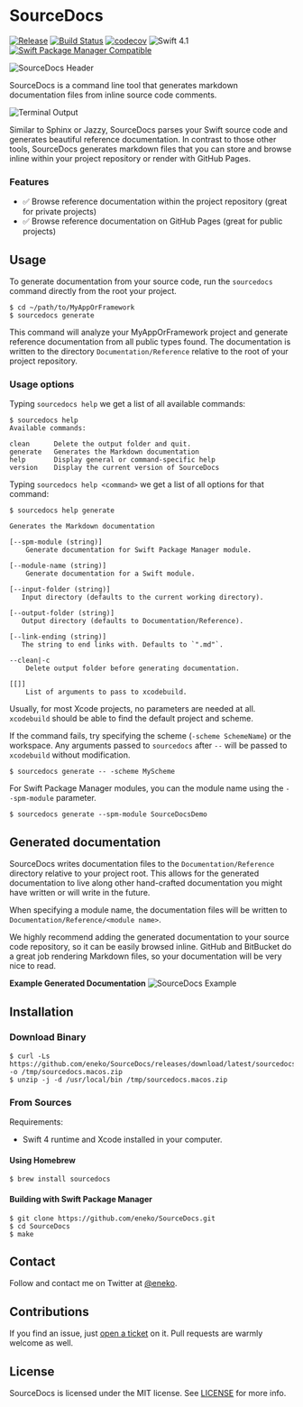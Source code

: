 # SourceDocs

[![Release](https://img.shields.io/github/release/eneko/sourcedocs.svg)](https://github.com/eneko/SourceDocs/releases)
[![Build Status](https://travis-ci.org/eneko/SourceDocs.svg?branch=master)](https://travis-ci.org/eneko/SourceDocs)
[![codecov](https://codecov.io/gh/eneko/SourceDocs/branch/master/graph/badge.svg)](https://codecov.io/gh/eneko/SourceDocs)
![Swift 4.1](https://img.shields.io/badge/Swift-4.1-orange.svg)
[![Swift Package Manager Compatible](https://img.shields.io/badge/spm-compatible-brightgreen.svg)](https://swift.org/package-manager)

![SourceDocs Header](http://www.enekoalonso.com/media/sourcedocs-header.jpg)

SourceDocs is a command line tool that generates markdown
documentation files from inline source code comments.

![Terminal Output](http://www.enekoalonso.com/media/sourcedocs-terminal.png)

Similar to Sphinx or Jazzy, SourceDocs parses your Swift source code and
generates beautiful reference documentation. In contrast to those other tools,
SourceDocs generates markdown files that you can store and browse inline
within your project repository or render with GitHub Pages.

### Features
- ✅ Browse reference documentation within the project repository (great for
  private projects)
- ✅ Browse reference documentation on GitHub Pages (great for public projects)


## Usage
To generate documentation from your source code, run the `sourcedocs` command
directly from the root your project.

    $ cd ~/path/to/MyAppOrFramework
    $ sourcedocs generate

This command will analyze your MyAppOrFramework project and generate reference
documentation from all public types found. The documentation is written to
the directory `Documentation/Reference` relative to the root of your project repository.

### Usage options
Typing `sourcedocs help` we get a list of all available commands:

    $ sourcedocs help
    Available commands:

    clean      Delete the output folder and quit.
    generate   Generates the Markdown documentation
    help       Display general or command-specific help
    version    Display the current version of SourceDocs

Typing `sourcedocs help <command>` we get a list of all options for that command:

    $ sourcedocs help generate

    Generates the Markdown documentation

    [--spm-module (string)]
    	Generate documentation for Swift Package Manager module.

    [--module-name (string)]
    	Generate documentation for a Swift module.
    	
    [--input-folder (string)]
       Input directory (defaults to the current working directory).

    [--output-folder (string)]
       Output directory (defaults to Documentation/Reference).
        
    [--link-ending (string)] 
       The string to end links with. Defaults to `".md"`.

    --clean|-c
    	Delete output folder before generating documentation.

    [[]]
    	List of arguments to pass to xcodebuild.

Usually, for most Xcode projects, no parameters are needed at all. `xcodebuild`
should be able to find the default project and scheme.

If the command fails, try specifying the scheme (`-scheme SchemeName`) or the
workspace. Any arguments passed to `sourcedocs` after `--` will be passed to
`xcodebuild` without modification.

    $ sourcedocs generate -- -scheme MyScheme

For Swift Package Manager modules, you can the module name using the
`--spm-module` parameter.

    $ sourcedocs generate --spm-module SourceDocsDemo


## Generated documentation
SourceDocs writes documentation files to the `Documentation/Reference` directory relative
to your project root. This allows for the generated documentation to live along
other hand-crafted documentation you might have written or will write in the future.

When specifying a module name, the documentation files will be written to
`Documentation/Reference/<module name>`.

We highly recommend adding the generated documentation to your source code
repository, so it can be easily browsed inline. GitHub and BitBucket do a great
job rendering Markdown files, so your documentation will be very nice to read.

**Example Generated Documentation**
![SourceDocs Example](http://www.enekoalonso.com/media/sourcedocs-example.png)


## Installation

### Download Binary

    $ curl -Ls https://github.com/eneko/SourceDocs/releases/download/latest/sourcedocs.macos.zip -o /tmp/sourcedocs.macos.zip
    $ unzip -j -d /usr/local/bin /tmp/sourcedocs.macos.zip 

### From Sources
Requirements:
- Swift 4 runtime and Xcode installed in your computer.

#### Using Homebrew

    $ brew install sourcedocs

#### Building with Swift Package Manager

    $ git clone https://github.com/eneko/SourceDocs.git
    $ cd SourceDocs
    $ make


## Contact
Follow and contact me on Twitter at [@eneko](https://www.twitter.com/eneko).


## Contributions
If you find an issue, just [open a ticket](https://github.com/eneko/SourceDocs/issues/new)
on it. Pull requests are warmly welcome as well.


## License
SourceDocs is licensed under the MIT license. See [LICENSE](/LICENSE) for more info.

